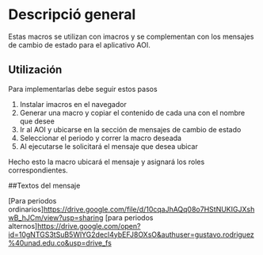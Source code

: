 # Descripció general
Estas macros se utilizan con imacros y se complementan con los mensajes de cambio de estado para el aplicativo AOI.

## Utilización

Para implementarlas debe seguir estos pasos

1. Instalar imacros en el navegador
2. Generar una macro y copiar el contenido de cada una con el nombre que desee
3. Ir al AOI y ubicarse en la sección de mensajes de cambio de estado
4. Seleccionar el periodo y correr la macro deseada
5. Al ejecutarse le solicitará el mensaje que desea ubicar

Hecho esto la macro ubicará el mensaje y asignará los roles correspondientes.

##Textos del mensaje

[Para periodos ordinarios]https://drive.google.com/file/d/10cqaJhAQq08o7HStNUKIGJXshwB_hJCm/view?usp=sharing
[para periodos alternos]https://drive.google.com/open?id=10gNTGS3tSuB5WlYG2decl4ybEFJ8OXsO&authuser=gustavo.rodriguez%40unad.edu.co&usp=drive_fs
